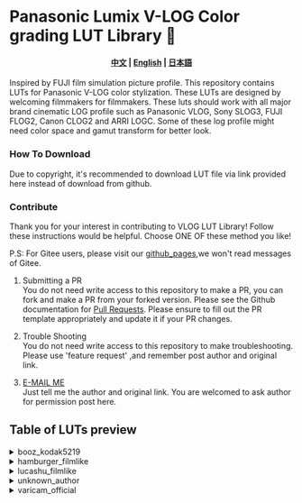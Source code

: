 # Panasonic Lumix V-LOG Color grading LUT Library 🚀 

<h4 align="center">
    <a href="https://github.com/changyun233/Lumix-V-log-LUTs/blob/main/readme.md">中文</a> |
    <a href="https://github.com/changyun233/Lumix-V-log-LUTs/blob/main/readme_EN.md">English</a> |
    <a href="https://github.com/changyun233/Lumix-V-log-LUTs/blob/main/readme_JA.md">日本語</a> 
</h4>

Inspired by FUJI film simulation picture profile. This repository contains LUTs for Panasonic V-LOG color stylization. These LUTs are designed by welcoming filmmakers for filmmakers. These luts should work with all major brand cinematic LOG profile such as Panasonic VLOG, Sony SLOG3, FUJI FLOG2, Canon CLOG2 and ARRI LOGC. Some of these log profile might need color space and gamut transform for better look.

### How To Download

Due to copyright, it's recommended to download LUT file via link provided here instead of download from github. 

### Contribute

Thank you for your interest in contributing to VLOG LUT Library! Follow these instructions would be helpful. Choose ONE OF these method you like!

P.S: For Gitee users, please visit our [github_pages](https://github.com/changyun233/Lumix-V-log-LUTs),we won't read messages of Gitee.

1. Submitting a PR  
You do not need write access to this repository to make a PR, you can fork and make a PR from your forked version.
Please see the Github documentation for [Pull Requests](https://docs.github.com/en/pull-requests/collaborating-with-pull-requests/proposing-changes-to-your-work-with-pull-requests).
Please ensure to fill out the PR template appropriately and update it if your PR changes.

2. Trouble Shooting  
You do not need write access to this repository to make troubleshooting. 
Please use 'feature request' ,and remember post author and original link.

3. [E-MAIL ME](chang_yun@outlook.com)  
Just tell me the author and original link. You are welcomed to ask author for permission post here.

## Table of LUTs preview


<details>
  <summary>booz_kodak5219</summary>
  <table border="1">
    <tr>
        <td>Rec709</td><td>kodak5219</td>
    </tr>
    <tr>
		<td><img src="./img/varicam_official_vlogto709/vlog_VLog_to_V709_forV35_ver100.jpg " weight="420px" height="1540px"></td>
        <td><img src="./img/booz_kodak5219/vlog_koda5219.jpg " weight="420px" height="1540px"> </td>
    </tr>
</table>
</details>

<details>
  <summary>hamburger_filmlike</summary>
  <table border="1">
    <tr>
        <td>Rec709</td><td>FUJI_LUT</td>
    </tr>
    <tr>
		<td><img src="./img/varicam_official_vlogto709/vlog_VLog_to_V709_forV35_ver100.jpg " weight="420px" height="1540px"></td>
        <td><img src="./img/hamburger_filmlike/vlog_FUJI_LUT.jpg " weight="420px" height="1540px"> </td>
    </tr>
</table>
</details>

<details>
  <summary>lucashu_filmlike</summary>
  <table border="1">
    <tr>
        <td>Rec709</td><td>cu_film1</td><td>cu_film2</td><td>cu_film3</td><td>cu_film4</td><td>cu_film5</td>
    </tr>
    <tr>
		<td><img src="./img/varicam_official_vlogto709/vlog_VLog_to_V709_forV35_ver100.jpg " weight="420px" height="1540px"></td>
        <td><img src="./img/lucashu_filmlike/vlog_cu_film1.jpg " weight="420px" height="1540px"> </td>
        <td><img src="./img/lucashu_filmlike/vlog_cu_film2.jpg " weight="420px" height="1540px"> </td>
        <td><img src="./img/lucashu_filmlike/vlog_cu_film3.jpg " weight="420px" height="1540px"> </td>
        <td><img src="./img/lucashu_filmlike/vlog_cu_film4.jpg " weight="420px" height="1540px"> </td>
        <td><img src="./img/lucashu_filmlike/vlog_cu_film5.jpg " weight="420px" height="1540px"> </td>
    </tr>
</table>
</details>

<details>
  <summary>unknown_author</summary>
  <table border="1">
    <tr>
        <td>Rec709</td><td>renj1</td><td>renj2</td>
    </tr>
    <tr>
		<td><img src="./img/varicam_official_vlogto709/vlog_VLog_to_V709_forV35_ver100.jpg " weight="420px" height="1540px"></td>
        <td><img src="./img/unknown_author/vlog_renj1.jpg " weight="420px" height="1540px"> </td>
        <td><img src="./img/unknown_author/vlog_renj2.jpg " weight="420px" height="1540px"> </td>
    </tr>
</table>
</details>

<details>
  <summary>varicam_official</summary>
  <table border="1">
    <tr>
        <td>Rec709</td><td> Agressive_709.cube</td><td> BandW_HiCon.cube</td><td> BandW_LoCon Dark.cube</td><td> BandW_LoCon.cube</td><td> BandW_MidCon.cube</td><td> BleachyBypass_LoCon.cube</td><td> BleachyBypass_SuperBright.cube</td><td> BlueNight.cube</td><td> Blue_Dusk.cube</td><td> Cyan_1.cube</td><td> Cyan_2.cube</td><td> Fashion_1.cube</td><td> Fashion_2.cube</td><td> Fashion_Lo Con.cube</td><td> Golden_1.cube</td><td> Golden_2.cube</td><td> Hangover.cube</td><td> HiCon.cube</td><td> LoCon_Cool.cube</td><td> LoCon_Neu.cube</td><td> LoCon_Warm.cube</td><td> Magenta_1.cube</td><td> Magenta_2.cube</td><td> Matrix_1.cube</td><td> Matrix_2.cube</td><td> Morning_Light.cube</td><td> Nicest_709.cube</td><td> Rose_1.cube</td><td> Rose_2.cube</td><td> Sepia_1.cube</td><td> SteelBlue.cube</td><td> StraitYellow.cube</td><td> Vintage.cube</td><td> WarmDawn.cube</td><td> Winter.cube</td>		
    </tr>
    <tr>
		<td><img src="./img/varicam_official/vlog_Agressive_709.jpg" weight="420px" height="1540px"> </td><td><img src="./img/varicam_official/vlog_BandW_HiCon.jpg" weight="420px" height="1540px"> </td><td><img src="./img/varicam_official/vlog_BandW_LoCon.jpg" weight="420px" height="1540px"> </td><td><img src="./img/varicam_official/vlog_BandW_LoCon_Dark.jpg" weight="420px" height="1540px"> </td><td><img src="./img/varicam_official/vlog_BandW_MidCon.jpg" weight="420px" height="1540px"> </td><td><img src="./img/varicam_official/vlog_BleachyBypass_LoCon.jpg" weight="420px" height="1540px"> </td><td><img src="./img/varicam_official/vlog_BleachyBypass_SuperBright.jpg" weight="420px" height="1540px"> </td><td><img src="./img/varicam_official/vlog_BlueNight.jpg" weight="420px" height="1540px"> </td><td><img src="./img/varicam_official/vlog_Blue_Dusk.jpg" weight="420px" height="1540px"> </td><td><img src="./img/varicam_official/vlog_Cyan_1.jpg" weight="420px" height="1540px"> </td><td><img src="./img/varicam_official/vlog_Cyan_2.jpg" weight="420px" height="1540px"> </td><td><img src="./img/varicam_official/vlog_Fashion_1.jpg" weight="420px" height="1540px"> </td><td><img src="./img/varicam_official/vlog_Fashion_2.jpg" weight="420px" height="1540px"> </td><td><img src="./img/varicam_official/vlog_Fashion_Lo_Con.jpg" weight="420px" height="1540px"> </td><td><img src="./img/varicam_official/vlog_Golden_1.jpg" weight="420px" height="1540px"> </td><td><img src="./img/varicam_official/vlog_Golden_2.jpg" weight="420px" height="1540px"> </td><td><img src="./img/varicam_official/vlog_Hangover.jpg" weight="420px" height="1540px"> </td><td><img src="./img/varicam_official/vlog_HiCon.jpg" weight="420px" height="1540px"> </td><td><img src="./img/varicam_official/vlog_LoCon_Cool.jpg" weight="420px" height="1540px"> </td><td><img src="./img/varicam_official/vlog_LoCon_Neu.jpg" weight="420px" height="1540px"> </td><td><img src="./img/varicam_official/vlog_LoCon_Warm.jpg" weight="420px" height="1540px"> </td><td><img src="./img/varicam_official/vlog_Magenta_1.jpg" weight="420px" height="1540px"> </td><td><img src="./img/varicam_official/vlog_Magenta_2.jpg" weight="420px" height="1540px"> </td><td><img src="./img/varicam_official/vlog_Matrix_1.jpg" weight="420px" height="1540px"> </td><td><img src="./img/varicam_official/vlog_Matrix_2.jpg" weight="420px" height="1540px"> </td><td><img src="./img/varicam_official/vlog_Morning_Light.jpg" weight="420px" height="1540px"> </td><td><img src="./img/varicam_official/vlog_Nicest_709.jpg" weight="420px" height="1540px"> </td><td><img src="./img/varicam_official/vlog_Rose_1.jpg" weight="420px" height="1540px"> </td><td><img src="./img/varicam_official/vlog_Rose_2.jpg" weight="420px" height="1540px"> </td><td><img src="./img/varicam_official/vlog_Sepia_1.jpg" weight="420px" height="1540px"> </td><td><img src="./img/varicam_official/vlog_SteelBlue.jpg" weight="420px" height="1540px"> </td><td><img src="./img/varicam_official/vlog_StraitYellow.jpg" weight="420px" height="1540px"> </td><td><img src="./img/varicam_official/vlog_Vintage.jpg" weight="420px" height="1540px"> </td><td><img src="./img/varicam_official/vlog_WarmDawn.jpg" weight="420px" height="1540px"> </td><td><img src="./img/varicam_official/vlog_Winter.jpg" weight="420px" height="1540px"> </td>
    </tr>
</table>
</details>

